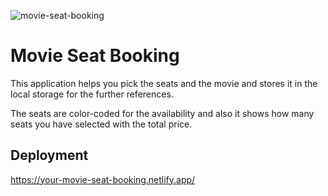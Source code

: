 ![movie-seat-booking](https://user-images.githubusercontent.com/74613776/109208317-2a35bd80-77d0-11eb-9085-0b698f1e843b.PNG)

# Movie Seat Booking

This application helps you pick the seats and the movie and stores it in the local storage for the further references.

The seats are color-coded for the availability and also it shows how many seats you have selected with the total price.
  
## Deployment

https://your-movie-seat-booking.netlify.app/

